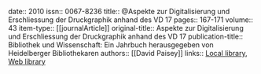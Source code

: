 date:: 2010
issn:: 0067-8236
title:: @Aspekte zur Digitalisierung und Erschliessung der Druckgraphik anhand des VD 17
pages:: 167-171
volume:: 43
item-type:: [[journalArticle]]
original-title:: Aspekte zur Digitalisierung und Erschliessung der Druckgraphik anhand des VD 17
publication-title:: Bibliothek und Wissenschaft: Ein Jahrbuch herausgegeben von Heidelberger Bibliothekaren
authors:: [[David Paisey]]
links:: [Local library](zotero://select/groups/2386895/items/PYRTBC8T), [Web library](https://www.zotero.org/groups/2386895/items/PYRTBC8T)
